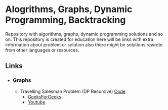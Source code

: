 # Alogrithms, Graphs, Dynamic Programming, Backtracking
Repository with algorithms, graphs, dynamic programming solutions and so on.
This repository is created for education here will be links with extra information 
about problem or solution also there might be solutions rewrote from other languages or resources.

## Links
* ### Graphs
  * Travelling Salesman Problem (DP Recursive) [Code](https://github.com/JustDek/Alogrithms/blob/master/Alogrithms/GraphTheory/TravellingSalesmanProblemDP.cs)
    * [GeeksForGeeks](https://www.geeksforgeeks.org/travelling-salesman-problem-set-1)
    * [Youtube](https://www.youtube.com/watch?v=XaXsJJh-Q5Y)
